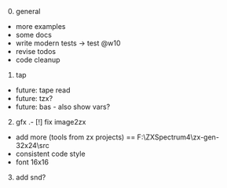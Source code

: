 
0. general
- more examples
- some docs
- write modern tests -> test @w10
- revise todos
- code cleanup

1. tap
- future: tape read
- future: tzx?
- future: bas - also show vars?

2. gfx
.- [!] fix image2zx
- add more (tools from zx projects) == F:\ZXSpectrum4\zx-gen-32x24\src
- consistent code style
- font 16x16

3. add snd?

